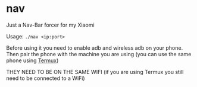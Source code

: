 # nav
Just a Nav-Bar forcer for my Xiaomi

Usage: `./nav <ip:port>`

Before using it you need to enable adb and wireless adb on your phone.
Then pair the phone with the machine you are using (you can use the same phone using [Termux](https://www.f-droid.org/packages/com.termux/)) 

THEY NEED TO BE ON THE SAME WIFI (if you are using Termux you still need to be connected to a WiFi)
